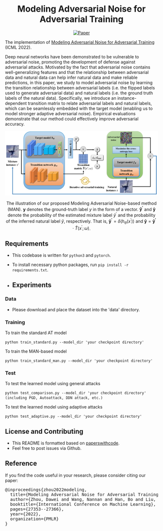 <div align="center">  

# Modeling Adversarial Noise for Adversarial Training
[![Paper](https://img.shields.io/badge/paper-ICML-green)](https://proceedings.mlr.press/v162/zhou22k/zhou22k.pdf)

</div>

The implementation of [Modeling Adversarial Noise for Adversarial Training](https://proceedings.mlr.press/v162/zhou22k/zhou22k.pdf) (ICML 2022).

Deep neural networks have been demonstrated to be vulnerable to adversarial noise, promoting the development of defense against adversarial attacks. Motivated by the fact that adversarial noise contains well-generalizing features and that the relationship between adversarial data and natural data can help infer natural data and make reliable predictions, in this paper, we study to model adversarial noise by learning the transition relationship between adversarial labels (i.e. the flipped labels used to generate adversarial data) and natural labels (i.e. the ground truth labels of the natural data). Specifically, we introduce an instance-dependent transition matrix to relate adversarial labels and natural labels, which can be seamlessly embedded with the target model (enabling us to model stronger adaptive adversarial noise). Empirical evaluations demonstrate that our method could effectively improve adversarial accuracy.


<p float="left" align="center">
<img src="arch.png" width="800" /> 
<figcaption align="center">

The illustration of our proposed Modeling Adversarial Noise-based method (MAN). $\boldsymbol{y}$ denotes the ground-truth label $y$ in the form of a vector. $\boldsymbol{\hat{y}^{\prime}}$ and $\boldsymbol{\hat{y}}$ denote the probability of the estimated mixture label $\hat{y}^{\prime}$ and the probability of the inferred natural label $\hat{y}$, respectively. That is, $\boldsymbol{\hat{y}^{\prime}}=\delta(h_{\theta}(x^{\prime}))$ and $\boldsymbol{\hat{y}}=\boldsymbol{\hat{y}^{\prime}} \cdot \widehat{T}(x^{\prime};\omega)$. 
</figcaption>
</p>


## Requirements
- This codebase is written for `python3` and `pytorch`.
- To install necessary python packages, run `pip install -r requirements.txt`.

- ## Experiments
### Data
- Please download and place the dataset into the 'data' directory.


### Training
To train the standard AT model

```
python train_standard.py --model_dir 'your checkpoint directory'
```

To train the MAN-based model

```
python train_standard_man.py --model_dir 'your checkpoint directory'
```


### Test
To test the learned model using general attacks

```
python test_comparison.py --model_dir 'your checkpoint directory' (including PGD, Autoattack, DDN attack, etc.)
```


To test the learned model using adaptive attacks

```
python test_adaptive.py --model_dir 'your checkpoint directory'
```


## License and Contributing
- This README is formatted based on [paperswithcode](https://github.com/paperswithcode/releasing-research-code).
- Feel free to post issues via Github. 


## Reference
If you find the code useful in your research, please consider citing our paper:

<pre>
@inproceedings{zhou2022modeling,
  title={Modeling Adversarial Noise for Adversarial Training},
  author={Zhou, Dawei and Wang, Nannan and Han, Bo and Liu, Tongliang},
  booktitle={International Conference on Machine Learning},
  pages={27353--27366},
  year={2022},
  organization={PMLR}
}
</pre>

